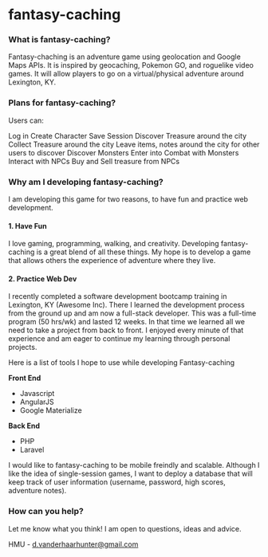# fantasy-caching

### What is fantasy-caching?

Fantasy-chaching is an adventure game using geolocation and Google Maps APIs.
It is inspired by geocaching, Pokemon GO, and roguelike video games.
It will allow players to go on a virtual/physical adventure around Lexington, KY.


### Plans for fantasy-caching?

Users can:

Log in
Create Character
Save Session
Discover Treasure around the city
Collect Treasure around the city
Leave items, notes around the city for other users to discover
Discover Monsters
Enter into Combat with Monsters
Interact with NPCs
Buy and Sell treasure from NPCs


### Why am I developing fantasy-caching?

I am developing this game for two reasons, to have fun and practice web development.

#### 1. Have Fun

I love gaming, programming, walking, and creativity. Developing fantasy-caching is a great blend of all these things.
My hope is to develop a game that allows others the experience of adventure where they live.

#### 2. Practice Web Dev

I recently completed a software development bootcamp training in Lexington, KY (Awesome Inc). There I learned the development process from the ground up and am now a full-stack developer. This was a full-time program (50 hrs/wk) and lasted 12 weeks. In that time we learned all we need to take a project from back to front. I enjoyed every minute of that experience and am eager to continue my learning through personal projects.

Here is a list of tools I hope to use while developing Fantasy-caching

__Front End__

* Javascript
* AngularJS
* Google Materialize

__Back End__

* PHP
* Laravel

I would like to fantasy-caching to be mobile freindly and scalable.
Although I like the idea of single-session games, I want to deploy a database that will keep track of user information (username, password, high scores, adventure notes).

### How can you help?

Let me know what you think! I am open to questions, ideas and advice.

HMU - d.vanderhaarhunter@gmail.com
